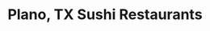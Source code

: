 ---
layout: city
title: Plano, TX Sushi Restaurants
permalink: /texas/plano/
stateAbbr: TX
stateName: Texas
cityName: Plano

---